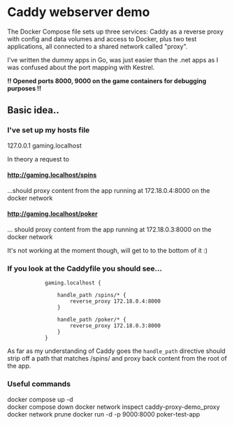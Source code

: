 # Caddy webserver demo

The Docker Compose file sets up three services: Caddy as a reverse proxy with config and data
volumes and access to Docker, plus two test applications, all connected to a shared network called "proxy".

I've written the dummy apps in Go, was just easier than the .net apps as I was confused about the port mapping with Kestrel.

**!! Opened ports 8000, 9000 on the game containers for debugging purposes !!**

## Basic idea..

### I've set up my hosts file

127.0.0.1 gaming.localhost

In theory a request to

#### http://gaming.localhost/spins

...should proxy content from the app running at 172.18.0.4:8000 on the docker network

#### http://gaming.localhost/poker

... should proxy content from the app running at 172.18.0.3:8000 on the docker network

It's not working at the moment though, will get to to the bottom of it :)

### If you look at the Caddyfile you should see...

                gaming.localhost {

                    handle_path /spins/* {
                        reverse_proxy 172.18.0.4:8000
                    }

                    handle_path /poker/* {
                        reverse_proxy 172.18.0.3:8000
                    }
                }

As far as my understanding of Caddy goes the `handle_path` directive should strip off a path that matches /spins/
and proxy back content from the root of the app.

### Useful commands

docker compose up -d  
docker compose down
docker network inspect caddy-proxy-demo_proxy
docker network prune
docker run -d -p 9000:8000 poker-test-app

